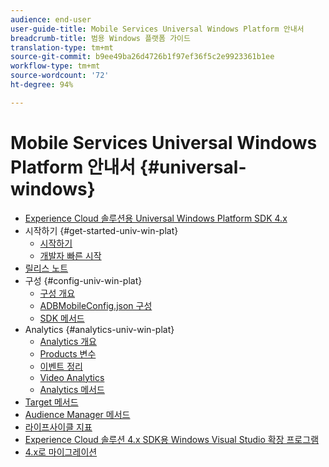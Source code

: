 ```yaml
---
audience: end-user
user-guide-title: Mobile Services Universal Windows Platform 안내서
breadcrumb-title: 범용 Windows 플랫폼 가이드
translation-type: tm+mt
source-git-commit: b9ee49ba26d4726b1f97ef36f5c2e9923361b1ee
workflow-type: tm+mt
source-wordcount: '72'
ht-degree: 94%

---
```



# Mobile Services Universal Windows Platform 안내서 {#universal-windows}

+ [Experience Cloud 솔루션용 Universal Windows Platform SDK 4.x](overview.md)
+ 시작하기 {#get-started-univ-win-plat}
   + [시작하기](c-getting-started/c-getting-started.md)
   + [개발자 빠른 시작](c-getting-started/dev-qs.md)
+ [릴리스 노트](release-notes.md)
+ 구성 {#config-univ-win-plat}
   + [구성 개요](c-configuration/c-configuration.md)
   + [ADBMobileConfig.json 구성](c-configuration/c.json.md)
   + [SDK 메서드](c-configuration/methods.md)
+ Analytics {#analytics-univ-win-plat}
   + [Analytics 개요](analytics/analytics.md)
   + [Products 변수](analytics/products.md)
   + [이벤트 정리](analytics/event-serialization.md)
   + [Video Analytics](analytics/video-qs.md)
   + [Analytics 메서드](analytics/analytics-methods.md)
+ [Target 메서드](target/target-methods.md)
+ [Audience Manager 메서드](audiencemgmt/audience-manager-methods.md)
+ [라이프사이클 지표](metrics.md)
+ [Experience Cloud 솔루션 4.x SDK용 Windows Visual Studio 확장 프로그램](extensions/win-vse-4x.md)
+ [4.x로 마이그레이션](migration-v3.md)
